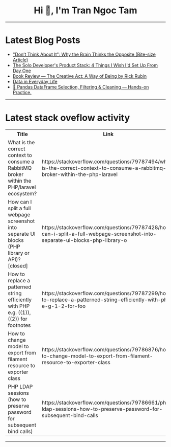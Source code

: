 <h1 align="center">Hi 👋, I'm Tran Ngoc Tam</h1>

---

# Latest Blog Posts 
<!-- BLOG-POST-LIST:START -->
- [&quot;Don’t Think About It&quot;: Why the Brain Thinks the Opposite &lpar;Bite-size Article&rpar;](https://dev.to/koshirok096/dont-think-about-it-why-the-brain-thinks-the-opposite-bite-size-article-1ah6)
- [The Solo Developer&#39;s Product Stack: 4 Things I Wish I&#39;d Set Up From Day One](https://dev.to/shayy/the-solo-developers-product-stack-4-things-i-wish-id-set-up-from-day-one-158j)
- [Book Review — The Creative Act: A Way of Being by Rick Rubin](https://dev.to/aileenvl/book-review-the-creative-act-a-way-of-being-by-rick-rubin-5eeb)
- [Data in Everyday Life](https://dev.to/mubby042/data-in-everyday-life-15j1)
- [🐼 Pandas DataFrame Selection, Filtering &amp; Cleaning — Hands-on Practice.](https://dev.to/ashok_kumar_564581944e3ef/pandas-dataframe-selection-filtering-cleaning-hands-on-practice-309i)
<!-- BLOG-POST-LIST:END -->

---

# Latest stack oveflow activity
<table>
  <tr><th>Title</th><th>Link</th></tr>
  <!-- STACKOVERFLOW:START --><tr><td>What is the correct context to consume a RabbitMQ broker within the PHP/laravel ecosystem?</td><td>https://stackoverflow.com/questions/79787494/what-is-the-correct-context-to-consume-a-rabbitmq-broker-within-the-php-laravel</td></tr><tr><td>How can I split a full webpage screenshot into separate UI blocks &lpar;PHP library or API&rpar;? [closed]</td><td>https://stackoverflow.com/questions/79787428/how-can-i-split-a-full-webpage-screenshot-into-separate-ui-blocks-php-library-o</td></tr><tr><td>How to replace a patterned string efficiently with PHP e.g. &lpar;&lpar;1&rpar;&rpar;, &lpar;&lpar;2&rpar;&rpar; for footnotes</td><td>https://stackoverflow.com/questions/79787299/how-to-replace-a-patterned-string-efficiently-with-php-e-g-1-2-for-foo</td></tr><tr><td>How to change model to export from filament resource to exporter class</td><td>https://stackoverflow.com/questions/79786876/how-to-change-model-to-export-from-filament-resource-to-exporter-class</td></tr><tr><td>PHP LDAP sessions &lpar;how to preserve password for subsequent bind calls&rpar;</td><td>https://stackoverflow.com/questions/79786661/php-ldap-sessions-how-to-preserve-password-for-subsequent-bind-calls</td></tr><!-- STACKOVERFLOW:END -->
</table>

---



